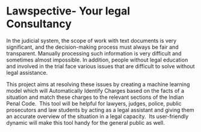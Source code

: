 # Lawspective- Your legal Consultancy

In the judicial system, the scope of work with text documents is very significant, 
and the decision-making process must always be fair and transparent. Manually processing such information is very difficult and sometimes almost impossible. 
In addition, people without legal education and involved in the trial face various issues that are difficult to solve without legal assistance. 

This project aims at resolving these issues by creating a machine learning model which will Automatically Identify Charges based on the facts of a situation 
and match these charges to the relevant sections of the Indian Penal Code. 
This tool will be helpful for lawyers, judges, police, public prosecutors and law students by acting as a legal assistant 
and giving them an accurate overview of the situation in a legal capacity.  Its user-friendly dynamic will make this tool handy for the general public as well. 




